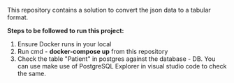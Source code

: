 This repository contains a solution to convert the json data to a tabular format.

**Steps to be followed to run this project:**
1) Ensure Docker runs in your local
2) Run cmd - **docker-compose up** from this repository
3) Check the table "Patient" in postgres against the database - DB. You can use make use of PostgreSQL Explorer in visual studio code to check the same.
